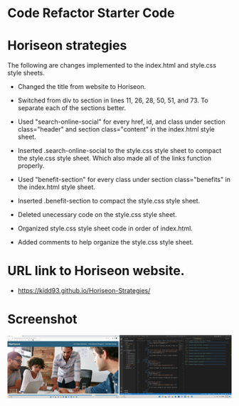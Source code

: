 # Code Refactor Starter Code

# Horiseon strategies
The following are changes implemented to the index.html and style.css style sheets.

* Changed the title from website to Horiseon.

* Switched from div to section in lines 11, 26, 28, 50, 51, and 73. To separate each of the sections better.

* Used "search-online-social" for every href, id, and class under section class="header" and section class="content" in the index.html style sheet.

* Inserted .search-online-social to the style.css style sheet to compact the style.css style sheet. Which also made all of the links function properly. 

* Used "benefit-section" for every class under section class="benefits" in the index.html style sheet.

* Inserted .benefit-section to compact the style.css style sheet.

* Deleted unecessary code on the style.css style sheet.

* Organized style.css style sheet code in order of index.html.

* Added comments to help organize the style.css style sheet.

# URL link to Horiseon website.

*  https://kidd93.github.io/Horiseon-Strategies/

# Screenshot
![alt text](assets/images/Screenshot.png)
